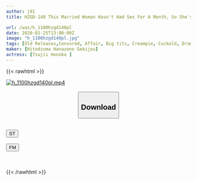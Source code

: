 ```yaml
---
author: j91
title: HZGD-140 This Married Woman Hasn't Had Sex For A Month, So She's Only Too Happy When Her Husband's Best Friend Overwhelms Her And Forces Her To Fuck. Tsuji Honaka

url: /was/h_1100hzgd140pl
date: 2020-02-25T13:00:00Z
image: "h_1100hzgd140pl.jpg"
tags: [Old Releases,Censored, Affair, Big tits, Creampie, Cuckold, Drama, Married Woman, Titty fuck]
maker: [Hitodzuma Hanazono Gekijou]
actress: [Tsujii Honoka ]
---
```



{{< rawhtml >}}

<div class="video" data-videoid="0ZbPAbwXP6FbpG8">
    <a href="javascript:;">
        <img src="/was/h_1100hzgd140pl/h_1100hzgd140pl.jpg" width="WIDTH" height="HEIGHT" alt="h_1100hzgd140pl.mp4" loading="lazy">
    </a>
</div>

<script type="text/javascript" src="https://j91.asia/asset/on-demand-st.js"></script>

<br>
  <link rel="stylesheet" href="https://j91.asia/asset/bs5.css">
  
  <center>
  <button class="btn btn-primary" type="button" data-bs-toggle="collapse" data-bs-target=".multi-collapse" aria-expanded="false" aria-controls="multiCollapseExample1 multiCollapseExample2"><h2>Download</h2></button></center>
</p>
<div class="row">
  <div class="col">
    <div class="collapse multi-collapse" id="multiCollapseExample1">
      <div class="card card-body">
	      	      <br>
<div class="buttons">  
<a href="https://streamtape.to/v/0ZbPAbwXP6FbpG8" target="_blank"><button class="btn-hover color-3"><i class="fa fa-download"></i> ST</button></a></div>
    </div>
  </div>
</div>
  <div class="col">
    <div class="collapse multi-collapse" id="multiCollapseExample2">
      <div class="card card-body">
	      <br>
<div class="buttons">
    <a href="https://filemoon.sx/d/x2wi80xk13sj" target="_blank"><button class="btn-hover color-8"><i class="fa fa-download"></i> FM</button></a></div>
<br><br>
      </div>
    </div>
  </div>
</div>

{{< /rawhtml >}}
